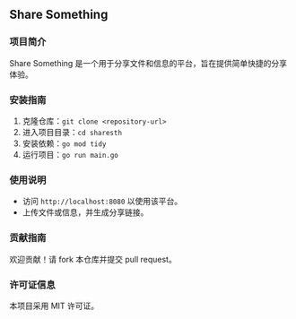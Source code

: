 ## Share Something

### 项目简介

Share Something 是一个用于分享文件和信息的平台，旨在提供简单快捷的分享体验。

### 安装指南

1. 克隆仓库：`git clone <repository-url>`
2. 进入项目目录：`cd sharesth`
3. 安装依赖：`go mod tidy`
4. 运行项目：`go run main.go`

### 使用说明

- 访问 `http://localhost:8080` 以使用该平台。
- 上传文件或信息，并生成分享链接。

### 贡献指南

欢迎贡献！请 fork 本仓库并提交 pull request。

### 许可证信息

本项目采用 MIT 许可证。

